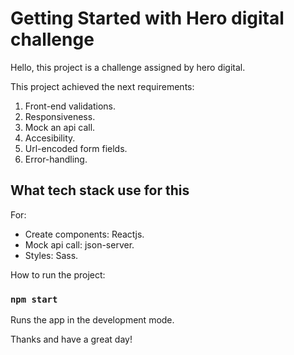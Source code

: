 # Getting Started with Hero digital challenge

Hello, this project is a challenge assigned by hero digital. 

This project achieved the next requirements:
1. Front-end validations.
2. Responsiveness.
3. Mock an api call.
4. Accesibility.
5. Url-encoded form fields.
6. Error-handling.

## What tech stack use for this
For:
- Create components: Reactjs.
- Mock api call: json-server.
- Styles: Sass.

How to run the project:

### `npm start`

Runs the app in the development mode.

Thanks and have a great day!
